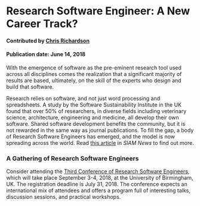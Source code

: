 # Research Software Engineer: A New Career Track?

#### Contributed by [Chris Richardson](https://github.com/chrisrichardson "Chris Richardson GitHub Profile")

#### Publication date: June 14, 2018

With the emergence of software as the pre-eminent research tool used across all disciplines comes the realization that a significant majority of results are based, ultimately, on the skill of the experts who design and build that software. 

Research relies on software, and not just word processing and spreadsheets. A study by the Software Sustainability Institute in the UK found that over 50% of researchers, in diverse fields including veterinary science, architecture, engineering and medicine, all develop their own software. Shared software development benefits the community, but it is not rewarded in the same way as journal publications.  To fill the gap, a body of Research Software Engineers has emerged, and the model is now spreading across the world. Read [this article](https://sinews.siam.org/Details-Page/research-software-engineer-a-new-career-track-3) in *SIAM News* to find out more.
 
### A Gathering of Research Software Engineers

Consider attending the [Third Conference of Research Software Engineers](https://society-rse.org/events/rse18/), which will take place September 3-4, 2018, at the University of Birmingham, UK.  The registration deadline is July 31, 2018.  The conference expects an international mix of attendees and offers a program full of interesting talks, discussion sessions, and practical workshops. 

<!---
Publish: yes
RSS update: 2018-06-14
Track: community
Topics: software engineering, projects and organizations
Pinned: no
--->
